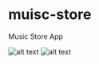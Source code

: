 # muisc-store
Music Store App

![alt text](https://github.com/MychajloBear/help-ukraine/blob/main/preview1.png?raw=true)
![alt text](https://github.com/MychajloBear/help-ukraine/blob/main/preview2.png?raw=true)
